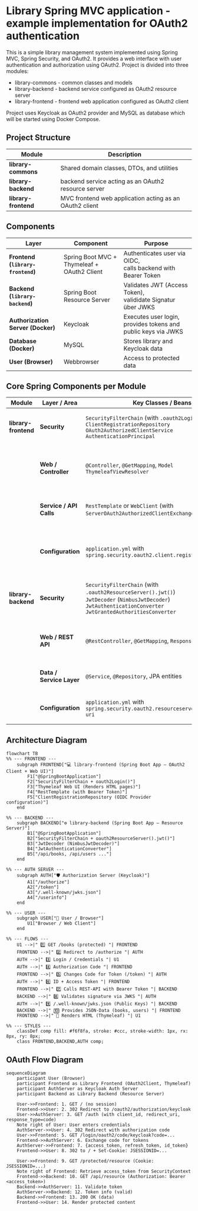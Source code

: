 # Library Spring MVC application - example implementation for OAuth2 authentication

This is a simple library management system implemented using Spring MVC, Spring Security, and OAuth2.
It provides a web interface with user authentication and authorization using OAuth2.
Project is divided into three modules:

- library-commons - common classes and models
- library-backend - backend service configured as OAuth2 resource server
- library-frontend - frontend web application configured as OAuth2 client

Project uses Keycloak as OAuth2 provider and MySQL as database which will be started using Docker Compose.

## Project Structure

| Module               | Description                                             |
|----------------------|---------------------------------------------------------|
| **library-commons**  | Shared domain classes, DTOs, and utilities              |
| **library-backend**  | backend service acting as an OAuth2 resource server     |
| **library-frontend** | MVC frontend web application acting as an OAuth2 client | |

## Components

| Layer                             | Component                                   | Purpose                                                           |
|-----------------------------------|---------------------------------------------|-------------------------------------------------------------------|
| **Frontend (`library-frontend`)** | Spring Boot MVC + Thymeleaf + OAuth2 Client | Authenticates user via OIDC, <br/>calls backend with Bearer Token |
| **Backend (`library-backend`)**   | Spring Boot Resource Server                 | Validates JWT (Access Token), <br/>valididate Signatur über JWKS  |
| **Authorization Server (Docker)** | Keycloak                                    | Executes user login, provides tokens and public keys via JWKS     |
| **Database (Docker)**             | MySQL                                       | Stores library and Keycloak data                                  |
| **User (Browser)**                | Webbrowser                                  | Access to protected data                                          |

## Core Spring Components per Module

| Module               | Layer / Area             | Key Classes / Beans                                                                                                                                                   | Purpose                                                                         |
|----------------------|--------------------------|-----------------------------------------------------------------------------------------------------------------------------------------------------------------------|---------------------------------------------------------------------------------|
| **library-frontend** | **Security**             | `SecurityFilterChain` (with `.oauth2Login()`)<br>`ClientRegistrationRepository`<br>`OAuth2AuthorizedClientService`<br>`AuthenticationPrincipal`                       | Handles OIDC login, stores tokens, and manages the `SecurityContext`            |
|                      | **Web / Controller**     | `@Controller`, `@GetMapping`, `Model`<br>`ThymeleafViewResolver`                                                                                                      | Renders HTML UI with Thymeleaf and provides routes such as `/books`, `/login`   |
|                      | **Service / API Calls**  | `RestTemplate` or `WebClient` (with `ServerOAuth2AuthorizedClientExchangeFilterFunction`)                                                                             | Invokes the `library-backend` REST endpoints using Bearer Tokens                |
|                      | **Configuration**        | `application.yml` with `spring.security.oauth2.client.registration.*`                                                                                                 | Defines Client ID, Secret, Scopes, Redirect URI, and provider endpoints         |
| **library-backend**  | **Security**             | `SecurityFilterChain` (with `.oauth2ResourceServer().jwt()`)<br>`JwtDecoder` (`NimbusJwtDecoder`)<br>`JwtAuthenticationConverter`<br>`JwtGrantedAuthoritiesConverter` | Validates JWTs, checks signatures, and converts claims into granted authorities |
|                      | **Web / REST API**       | `@RestController`, `@GetMapping`, `ResponseEntity`                                                                                                                    | Exposes protected REST endpoints (e.g. `/api/books`, `/api/users`)              |
|                      | **Data / Service Layer** | `@Service`, `@Repository`, JPA entities                                                                                                                               | Business logic, database access, and persistence                                |
|                      | **Configuration**        | `application.yml` with `spring.security.oauth2.resourceserver.jwt.jwk-set-uri`                                                                                        | Defines JWKS URI and other security properties                                  |

## Architecture Diagram

```mermaid
flowchart TB
%% --- FRONTEND ---
    subgraph FRONTEND["💻 library-frontend (Spring Boot App – OAuth2 Client + Web UI)"]
        F1["@SpringBootApplication"]
        F2["SecurityFilterChain + oauth2Login()"]
        F3["Thymeleaf Web UI (Renders HTML pages)"]
        F4["RestTemplate (with Bearer Token)"]
        F5["ClientRegistrationRepository (OIDC Provider configuration)"]
    end

%% --- BACKEND ---
    subgraph BACKEND["⚙️ library-backend (Spring Boot App – Resource Server)"]
        B1["@SpringBootApplication"]
        B2["SecurityFilterChain + oauth2ResourceServer().jwt()"]
        B3["JwtDecoder (NimbusJwtDecoder)"]
        B4["JwtAuthenticationConverter"]
        B5["/api/books, /api/users ..."]
    end

%% --- AUTH SERVER ---
    subgraph AUTH["🛡️ Authorization Server (Keycloak)"]
        A1["/authorize"]
        A2["/token"]
        A3["/.well-known/jwks.json"]
        A4["/userinfo"]
    end

%% --- USER ---
    subgraph USER["👤 User / Browser"]
        U1["Browser / Web Client"]
    end

%% --- FLOWS ---
    U1 -->|" 1️⃣ GET /books (protected) "| FRONTEND
    FRONTEND -->|" 2️⃣ Redirect to /authorize "| AUTH
    AUTH -->|" 3️⃣ Login / Credentials "| U1
    AUTH -->|" 4️⃣ Authorization Code "| FRONTEND
    FRONTEND -->|" 5️⃣ Changes Code for Token (/token) "| AUTH
    AUTH -->|" 6️⃣ ID + Access Token "| FRONTEND
    FRONTEND -->|" 7️⃣ Calls REST-API with Bearer Token "| BACKEND
    BACKEND -->|" 8️⃣ Validates signature via JWKS "| AUTH
    AUTH -->|" 9️⃣ /.well-known/jwks.json (Public Keys) "| BACKEND
    BACKEND -->|" 🔟 Provides JSON-Data (books, users) "| FRONTEND
    FRONTEND -->|" 🏁 Renders HTML (Thymeleaf) "| U1

%% --- STYLES ---
    classDef comp fill: #f6f8fa, stroke: #ccc, stroke-width: 1px, rx: 8px, ry: 8px;
    class FRONTEND,BACKEND,AUTH comp;
```

## OAuth Flow Diagram
```mermaid
sequenceDiagram
    participant User (Browser)
    participant Frontend as Library Frontend (OAuth2Client, Thymeleaf)
    participant AuthServer as Keycloak Auth Server
    participant Backend as Library Backend (Resource Server)

    User->>Frontend: 1. GET / (no session)
    Frontend->>User: 2. 302 Redirect to /oauth2/authorization/keycloak
    User->>AuthServer: 3. GET /auth (with client_id, redirect_uri, response_type=code)
    Note right of User: User enters credentials
    AuthServer->>User: 4. 302 Redirect with authorization code
    User->>Frontend: 5. GET /login/oauth2/code/keycloak?code=...
    Frontend->>AuthServer: 6. Exchange code for tokens
    AuthServer->>Frontend: 7. {access_token, refresh_token, id_token}
    Frontend->>User: 8. 302 to / + Set-Cookie: JSESSIONID=...

    User->>Frontend: 9. GET /protected/resource (Cookie: JSESSIONID=...)
    Note right of Frontend: Retrieve access_token from SecurityContext
    Frontend->>Backend: 10. GET /api/resource (Authorization: Bearer <access_token>)
    Backend->>AuthServer: 11. Validate token
    AuthServer->>Backend: 12. Token info (valid)
    Backend->>Frontend: 13. 200 OK (data)
    Frontend->>User: 14. Render protected content
```